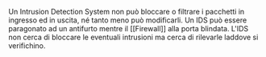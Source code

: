 Un Intrusion Detection System non può bloccare o filtrare i pacchetti in ingresso ed in uscita, né tanto meno può modificarli.
Un IDS può essere paragonato ad un antifurto mentre il [[Firewall]] alla porta blindata.
L'IDS non cerca di bloccare le eventuali intrusioni ma cerca di rilevarle laddove si verifichino.
